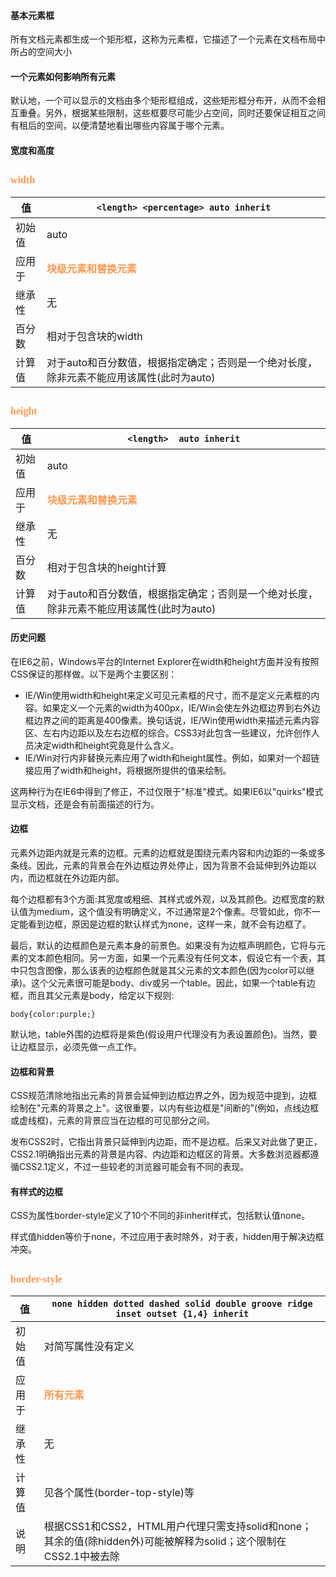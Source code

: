 #### 基本元素框 ####

所有文档元素都生成一个矩形框，这称为元素框，它描述了一个元素在文档布局中所占的空间大小

#### 一个元素如何影响所有元素 ####
默认地，一个可以显示的文档由多个矩形框组成，这些矩形框分布开，从而不会相互重叠。另外，根据某些限制，这些框要尽可能少占空间，同时还要保证相互之间有租后的空间，以便清楚地看出哪些内容属于哪个元素。

#### 宽度和高度 ####
## <font color="#ff995" face="微软雅黑" size="3">**width**</font> ##

| 值 | `<length> <percentage> auto inherit` |
| ------ | ------ |
| 初始值 | auto |
| 应用于 | <font color="#ff995" face="微软雅黑" size="3">**块级元素和替换元素**</font> |
| 继承性 | 无 |
| 百分数 | 相对于包含块的width |
| 计算值 | 对于auto和百分数值，根据指定确定；否则是一个绝对长度，除非元素不能应用该属性(此时为auto)|

## <font color="#ff995" face="微软雅黑" size="3">**height**</font> ##

| 值 | `<length>  auto inherit` |
| ------ | ------ |
| 初始值 | auto |
| 应用于 | <font color="#ff995" face="微软雅黑" size="3">**块级元素和替换元素**</font> |
| 继承性 | 无 |
| 百分数 | 相对于包含块的height计算 |
| 计算值 | 对于auto和百分数值，根据指定确定；否则是一个绝对长度，除非元素不能应用该属性(此时为auto)|


#### 历史问题 ####
在IE6之前，Windows平台的Internet Explorer在width和height方面并没有按照CSS保证的那样做。以下是两个主要区别：

- IE/Win使用width和height来定义可见元素框的尺寸，而不是定义元素框的内容。如果定义一个元素的width为400px，IE/Win会使左外边框边界到右外边框边界之间的距离是400像素。换句话说，IE/Win使用width来描述元素内容区、左右内边距以及左右边框的综合。CSS3对此包含一些建议，允许创作人员决定width和height究竟是什么含义。
- IE/Win对行内非替换元素应用了width和height属性。例如，如果对一个超链接应用了width和height，将根据所提供的值来绘制。

这两种行为在IE6中得到了修正，不过仅限于"标准"模式。如果IE6以"quirks"模式显示文档，还是会有前面描述的行为。

#### 边框 ####
元素外边距内就是元素的边框。元素的边框就是围绕元素内容和内边距的一条或多条线。因此，元素的背景会在外边框边界处停止，因为背景不会延伸到外边距以内，而边框就在外边距内部。

每个边框都有3个方面:其宽度或粗细、其样式或外观，以及其颜色。边框宽度的默认值为medium，这个值没有明确定义，不过通常是2个像素。尽管如此，你不一定能看到边框，原因是边框的默认样式为none，这样一来，就不会有边框了。


最后，默认的边框颜色是元素本身的前景色。如果没有为边框声明颜色，它将与元素的文本颜色相同。另一方面，如果一个元素没有任何文本，假设它有一个表，其中只包含图像，那么该表的边框颜色就是其父元素的文本颜色(因为color可以继承)。这个父元素很可能是body、div或另一个table。因此，如果一个table有边框，而且其父元素是body，给定以下规则:

    body{color:purple;}

默认地，table外围的边框将是紫色(假设用户代理没有为表设置颜色)。当然，要让边框显示，必须先做一点工作。

#### 边框和背景 ####
CSS规范清除地指出元素的背景会延伸到边框边界之外，因为规范中提到，边框绘制在"元素的背景之上"。这很重要，以内有些边框是"间断的"(例如，点线边框或虚线框)，元素的背景应当在边框的可见部分之间。

发布CSS2时，它指出背景只延伸到内边距，而不是边框。后来又对此做了更正，CSS2.1明确指出元素的背景是内容、内边距和边框区的背景。大多数浏览器都遵循CSS2.1定义，不过一些较老的浏览器可能会有不同的表现。

#### 有样式的边框 ####
CSS为属性border-style定义了10个不同的非inherit样式，包括默认值none。

样式值hidden等价于none，不过应用于表时除外，对于表，hidden用于解决边框冲突。

## <font color="#ff995" face="微软雅黑" size="3">**border-style**</font> ##

| 值 | `none hidden dotted dashed solid double groove ridge inset outset {1,4} inherit` |
| ------ | ------ |
| 初始值 | 对简写属性没有定义 |
| 应用于 | <font color="#ff995" face="微软雅黑" size="3">**所有元素**</font> |
| 继承性 | 无 |
| 计算值 | 见各个属性(border-top-style)等|
| 说明 | 根据CSS1和CSS2，HTML用户代理只需支持solid和none；其余的值(除hidden外)可能被解释为solid；这个限制在CSS2.1中被去除|